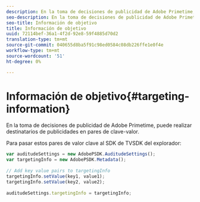 ```yaml
---
description: En la toma de decisiones de publicidad de Adobe Primetime, puede realizar destinatarios de publicidades en pares de clave-valor.
seo-description: En la toma de decisiones de publicidad de Adobe Primetime, puede realizar destinatarios de publicidades en pares de clave-valor.
seo-title: Información de objetivo
title: Información de objetivo
uuid: 72114bef-36a1-4f2d-92e8-59f4885d70d2
translation-type: tm+mt
source-git-commit: 040655d8ba5f91c98ed0584c08db226ffe1e0f4e
workflow-type: tm+mt
source-wordcount: '51'
ht-degree: 0%

---
```



# Información de objetivo{#targeting-information}

En la toma de decisiones de publicidad de Adobe Primetime, puede realizar destinatarios de publicidades en pares de clave-valor.

Para pasar estos pares de valor clave al SDK de TVSDK del explorador:

```js
var auditudeSettings = new AdobePSDK.AuditudeSettings(); 
var targetingInfo = new AdobePSDK.Metadata(); 
 
// Add key value pairs to targetingInfo 
targetingInfo.setValue(key1, value1); 
targetingInfo.setValue(key2, value2); 
 
auditudeSettings.targetingInfo = targetingInfo;
```

